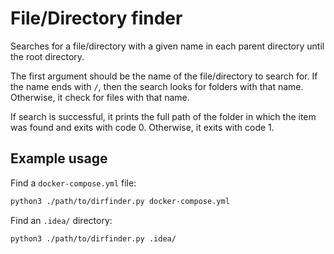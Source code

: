 # File/Directory finder

Searches for a file/directory with a given name in each parent
directory until the root directory.

The first argument should be the name of the file/directory to search
for. If the name ends with `/`, then the search looks for folders with
that name. Otherwise, it check for files with that name.

If search is successful, it prints the full path of the folder in which
the item was found and exits with code 0. Otherwise, it exits with code
1.

## Example usage

Find a `docker-compose.yml` file:

```bash
python3 ./path/to/dirfinder.py docker-compose.yml
```

Find an `.idea/` directory:

```bash
python3 ./path/to/dirfinder.py .idea/
```

